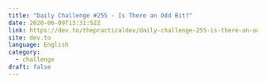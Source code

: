 ```yaml
---
title: "Daily Challenge #255 - Is There an Odd Bit?"
date: 2020-06-09T13:31:52Z
link: https://dev.to/thepracticaldev/daily-challenge-255-is-there-an-odd-bit-409d?utm_medium=RSS&utm_source=news.12bit.vn
site: dev.to
language: English
category:
  - challenge
draft: false
---
```

